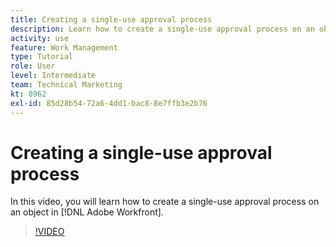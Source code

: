 ```yaml
---
title: Creating a single-use approval process
description: Learn how to create a single-use approval process on an object in [!DNL Adobe Workfront].
activity: use
feature: Work Management
type: Tutorial
role: User
level: Intermediate
team: Technical Marketing
kt: 8962
exl-id: 85d28b54-72a6-4dd1-bac8-8e7ffb3e2b76
---
```

# Creating a single-use approval process

In this video, you will learn how to create a single-use approval process on an object in [!DNL Adobe Workfront].

>[!VIDEO](https://video.tv.adobe.com/v/335225/?quality=12)

<!---
learn more URLS
Approval process overview
--->
